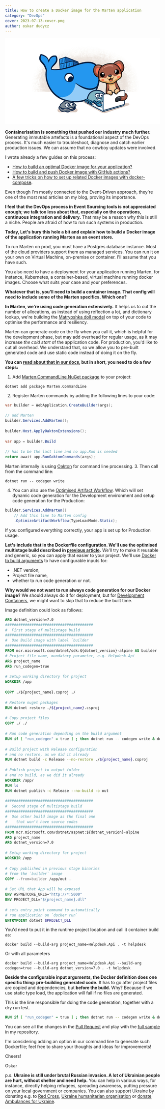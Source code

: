 ```yaml
---
title: How to create a Docker image for the Marten application
category: "DevOps"
cover: 2023-07-13-cover.png
author: oskar dudycz
---
```


![cover](2023-07-13-cover.png)

**Containerisation is something that pushed our industry much further.** Generating immutable artefacts is a foundational aspect of the DevOps process. It's much easier to troubleshoot, diagnose and catch earlier production issues. We can assume that no cowboy updates were involved.

I wrote already a few guides on this process:
- [How to build an optimal Docker image for your application?](/en/how_to_buid_an_optimal_docker_image_for_your_application/)
- [How to build and push Docker image with GitHub actions?](/en/how_to_buid_and_push_docker_image_with_github_actions/)
- [A few tricks on how to set up related Docker images with docker-compose](/en/tricks_on_how_to_set_up_related_docker_images/).

Even though I'm mostly connected to the Event-Driven approach, they're one of the most read articles on my blog, proving its importance.

**I feel that the DevOps process in Event Sourcing tools is not appreciated enough; we talk too less about that, especially on the operations, continuous integration and delivery.** That may be a reason why this is still a niche. People are afraid of how to run such systems in production.

**Today, Let's bury this hole a bit and explain how to build a Docker image of the application running Marten as an event store.**

To run Marten on prod, you must have a Postgres database instance. Most of the cloud providers support them as managed services. You can run it on your own on Virtual Machine, on-premise or container. I'll assume that you have such.

You also need to have a deployment for your application running Marten, for instance, Kubernetes, a container-based, virtual machine running docker images. Choose what suits your case and your preferences. 

**Whatever that is, you'll need to build a container image. That config will need to include some of the Marten specifics. Which one?**

**In Marten, we're using code generation extensively.** It helps us to cut the number of allocations, as instead of using reflection a lot, and dictionary lookup, we're building the [Matryoshka doll model](https://en.wikipedia.org/wiki/Matryoshka_doll) on top of your code to optimise the performance and resiliency. 

Marten can generate code on the fly when you call it, which is helpful for the development phase, but may add overhead for regular usage, as it may increase _the cold start_ of the application code. For production, you'd like to cut all overhead. We understand that, so we allow you to pre-built generated code and use static code instead of doing it on the fly.

**You can [read about that in our docs](https://martendb.io/configuration/prebuilding.html), but in short, you need to do a few steps:**
1. Add [Marten.CommandLine NuGet package](https://martendb.io/configuration/cli.html) to your project:
```shell
dotnet add package Marten.CommandLine
```
2. Register Marten commands by adding the following lines to your code:
```csharp
var builder = WebApplication.CreateBuilder(args);

// add Marten
builder.Services.AddMarten();

builder.Host.ApplyOaktonExtensions();

var app = builder.Build

// has to be the last line and no app.Run is needed
return await app.RunOaktonCommands(args);
```
Marten internally is using [Oakton](https://jasperfx.github.io/oakton) for command line processing.
3. Then call from the command line:
```shell
dotnet run -- codegen write
```
4. You can also use the [Optimised Artifact Workflow](https://martendb.io/configuration/optimized_artifact_workflow.html). Which will set dynamic code generation for the Development environment and setup code generation for the Production:
```csharp
builder.Services.AddMarten()
    // Add this line to Marten config
    .OptimizeArtifactWorkflow(TypeLoadMode.Static);
```

If you configured everything correctly, your app is set up for Production usage. 

**Let's include that in the Dockerfile configuration. We'll use the optimised multistage build described in [previous article](/en/how_to_buid_an_optimal_docker_image_for_your_application/).** We'll try to make it reusable and generic, so you can apply that easier to your project. We'll use [Docker to build arguments](https://docs.docker.com/build/guide/build-args/) to have configurable inputs for:
- .NET version,
- Project file name,
- whether to run code generation or not.

**Why would we not want to run always code generation for our Docker image?** We should always do it for deployment, but for [Development Containers](https://containers.dev/), we might want to skip that to reduce the built time.

Image definition could look as follows:

```dockerfile
ARG dotnet_version=7.0
########################################
#  First stage of multistage build
########################################
#  Use Build image with label `builder
########################################
FROM mcr.microsoft.com/dotnet/sdk:${dotnet_version}-alpine AS builder
# Project file name, mandatory parameter, e.g. Helpdesk.Api
ARG project_name
ARG run_codegen=true

# Setup working directory for project
WORKDIR /app

COPY ./${project_name}.csproj ./

# Restore nuget packages
RUN dotnet restore ./${project_name}.csproj

# Copy project files
COPY ./ ./

# Run code generation depending on the build argument
RUN if [ "run_codegen" = true ] ; then dotnet run -- codegen write & dotnet run -- codegen test; else echo "skipping code generation"; fi

# Build project with Release configuration
# and no restore, as we did it already
RUN dotnet build -c Release --no-restore ./${project_name}.csproj

# Publish project to output folder
# and no build, as we did it already
WORKDIR /app/
RUN ls
RUN dotnet publish -c Release --no-build -o out

########################################
#  Second stage of multistage build
########################################
#  Use other build image as the final one
#    that won't have source codes
########################################
FROM mcr.microsoft.com/dotnet/aspnet:${dotnet_version}-alpine
ARG project_name
ARG dotnet_version=7.0

# Setup working directory for project
WORKDIR /app

# Copy published in previous stage binaries
# from the `builder` image
COPY --from=builder /app/out .

# Set URL that App will be exposed
ENV ASPNETCORE_URLS="http://*:5000"
ENV PROJECT_DLL="${project_name}.dll"

# sets entry point command to automatically
# run application on `docker run`
ENTRYPOINT dotnet $PROJECT_DLL
```

You'd need to put it in the runtime project location and call it container build as:

```shell
docker build --build-arg project_name=Helpdesk.Api . -t helpdesk
```

Or with all parameters

```shell
docker build --build-arg project_name=Helpdesk.Api --build-arg codegen=true --build-arg dotnet_version=7.0 . -t helpdesk
```

**Beside the configurable input arguments, the Docker definition does one specific thing: pre-building generated code.** It has to go after project files are copied and dependencies, but **before the build.** Why? Because if we use static type load, the application will fail if no files are generated.

This is the line responsible for doing the code generation, together with a dry run test.

```dockerfile
RUN if [ "run_codegen" = true ] ; then dotnet run -- codegen write & dotnet run -- codegen test; else echo "skipping code generation"; fi
```

You can see all the changes in the [Pull Request](https://github.com/oskardudycz/EventSourcing.NetCore/pull/218) and play with the [full sample](https://github.com/oskardudycz/EventSourcing.NetCore/tree/main/Sample/Helpdesk) in my repository.

I'm considering adding an option in our command line to generate such Dockerfile; feel free to share your thoughts and ideas for improvements!

Cheers!

Oskar

p.s. **Ukraine is still under brutal Russian invasion. A lot of Ukrainian people are hurt, without shelter and need help.** You can help in various ways, for instance, directly helping refugees, spreading awareness, putting pressure on your local government or companies. You can also support Ukraine by donating e.g. to [Red Cross](https://www.icrc.org/pl/donate/ukraine), [Ukraine humanitarian organisation](https://savelife.in.ua/pl/donate/) or [donate Ambulances for Ukraine](https://www.gofundme.com/f/help-to-save-the-lives-of-civilians-in-a-war-zone).
